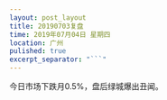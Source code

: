 ```yaml
---
layout: post_layout
title: 20190703复盘
time: 2019年07月04日 星期四
location: 广州
pulished: true
excerpt_separator: "```"
---
```



今日市场下跌月0.5%，盘后绿城爆出丑闻。
 
